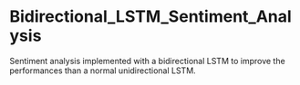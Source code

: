 # Bidirectional_LSTM_Sentiment_Analysis
Sentiment analysis implemented with a bidirectional LSTM to improve the performances than a normal unidirectional LSTM.
